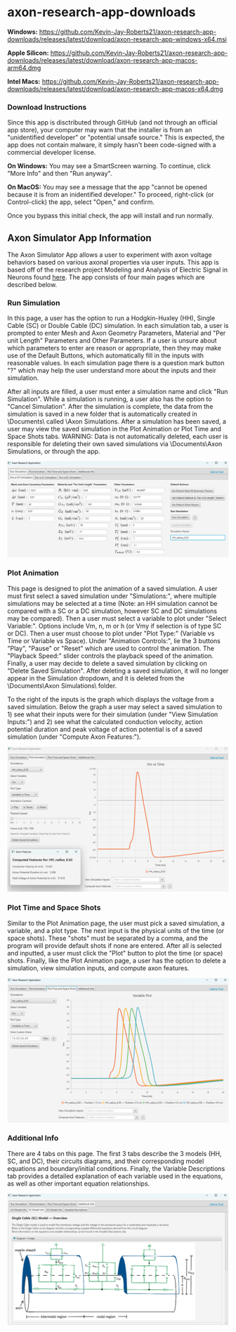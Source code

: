 # axon-research-app-downloads

**Windows:** https://github.com/Kevin-Jay-Roberts21/axon-research-app-downloads/releases/latest/download/axon-research-app-windows-x64.msi

**Apple Silicon:** https://github.com/Kevin-Jay-Roberts21/axon-research-app-downloads/releases/latest/download/axon-research-app-macos-arm64.dmg

**Intel Macs:** https://github.com/Kevin-Jay-Roberts21/axon-research-app-downloads/releases/latest/download/axon-research-app-macos-x64.dmg

### Download Instructions
Since this app is disctributed through GitHub (and not through an official app store), your computer may warn that the installer is from an "unidentified developer" or "potential unsafe source." This is expected, the app does not contain malware, it simply hasn't been code-signed with a commercial developer license.

**On Windows:** You may see a SmartScreen warning. To continue, click "More Info" and then "Run anyway".

**On MacOS:** You may see a message that the app "cannot be opened because it is from an inidentified developer." To proceed, right-click (or Control-click) the app, select "Open," and confirm.

Once you bypass this initial check, the app will install and run normally.

## Axon Simulator App Information
The Axon Simulator App allows a user to experiment with axon voltage behaviors based on various axonal properties via user inputs. This app is based off of the research project Modeling and Analysis of Electric Signal in Neurons found [here](https://digitalcommons.usu.edu/gradreports2023/120/). The app consists of four main pages which are described below.

### Run Simulation
In this page, a user has the option to run a Hodgkin-Huxley (HH), Single Cable (SC) or Double Cable (DC) simulation. In each simulation tab, a user is prompted to enter Mesh and Axon Geometry Parameters, Material and "Per unit Length" Parameters and Other Parameters. If a user is unsure about which parameters to enter are reason or appropriate, then they may make use of the Default Buttons, which automatically fill in the inputs with reasonable values. In each simulation page there is a question mark button "?" which may help the user understand more about the inputs and their simulation. 

After all inputs are filled, a user must enter a simulation name and click "Run Simulation". While a simulation is running, a user also has the option to "Cancel Simulation". After the simulation is complete, the data from the simulation is saved in a new folder that is automatically created in \Documents\ called \Axon Simulations\. After a simulation has been saved, a user may view the saved simulation in the Plot Animation or Plot Time and Space Shots tabs. WARNING: Data is not automatically deleted, each user is responsible for deleting their own saved simulations via \Documents\Axon Simulations\, or through the app. 

![Alt text](images/simulation_page.png)

### Plot Animation
This page is designed to plot the animation of a saved simulation. A user must first select a saved simulation under "Simulations:", where multiple simulations may be selected at a time (Note: an HH simulation cannot be compared with a SC or a DC simulation, however SC and DC simulations may be compared). Then a user must select a variable to plot under "Select Variable:". Options include Vm, n, m or h (or Vmy if selection is of type SC or DC). Then a user must choose to plot under "Plot Type:" (Variable vs Time or Variable vs Space). Under "Animation Controls:", lie the 3 buttons "Play", "Pause" or "Reset" which are used to control the animation. The "Playback Speed:" slider controls the playback speed of the animation. Finally, a user may decide to delete a saved simulation by clicking on "Delete Saved Simulation". After deleting a saved simulation, it will no longer appear in the Simulation dropdown, and it is deleted from the \Documents\Axon Simulations\ folder. 

To the right of the inputs is the graph which displays the voltage from a saved simulation. Below the graph a user may select a saved simulation to 1) see what their inputs were for their simulation (under "View Simulation Inputs:") and 2) see what the calculated conduction velocity, action potential duration and peak voltage of action potential is of a saved simulation (under "Compute Axon Features:").

![Alt text](images/plot_animation_page.png)

### Plot Time and Space Shots
Similar to the Plot Animation page, the user must pick a saved simulation, a variable, and a plot type. The next input is the physical units of the time (or space shots). These "shots" must be separated by a comma, and the program will provide default shots if none are entered. After all is selected and inputted, a user must click the "Plot" button to plot the time (or space) shots. Finally, like the Plot Animation page, a user has the option to delete a simulation, view simulation inputs, and compute axon features.

![Alt text](images/plot_time_and_space_shots_page.png)

### Additional Info
There are 4 tabs on this page. The first 3 tabs describe the 3 models (HH, SC, and DC), their circuits diagrams, and their corresponding model equations and boundary/initial conditions. Finally, the Variable Descriptions tab provides a detailed explanation of each variable used in the equations, as well as other important equation relationships.

![Alt text](images/additional_info_page.png)
